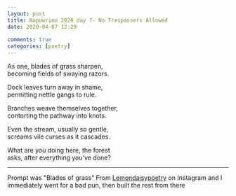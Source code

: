 ```yaml
---  
layout: post  
title: Napowrimo 2020 day 7- No Trespassers Allowed  
date: 2020-04-07 12:29  
  
comments: true  
categories: [poetry]  
---  
```

As one, blades of grass sharpen,  
becoming fields of swaying razors.  

Dock leaves turn away in shame,  
permitting nettle gangs to rule.  

Branches weave themselves together,  
contorting the pathway into knots.  

Even the stream, usually so gentle,  
screams vile curses as it cascades.  

What are you doing here, the forest  
asks, after everything you've done?  

***  

Prompt was "Blades of grass" From <a href="https://www.instagram.com/lemondaisypoetry/">Lemondaisypoetry</a> on Instagram and I immediately went for a bad pun, then built the rest from there  

